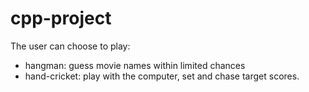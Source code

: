 # cpp-project
The user can choose to play: 
* hangman: guess movie names within limited chances 
* hand-cricket: play with the computer, set and chase target scores.

